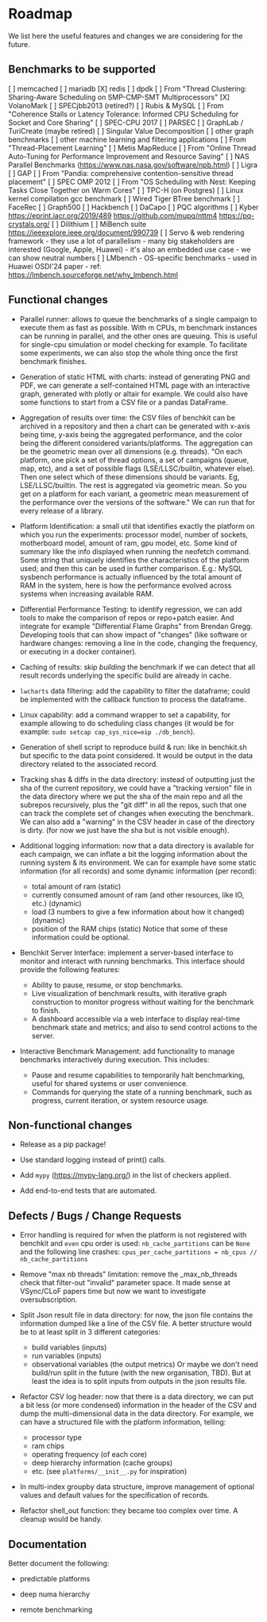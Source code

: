 # Roadmap

We list here the useful features and changes we are considering for the
future.

## Benchmarks to be supported

[ ] memcached
[ ] mariadb
[X] redis
[ ] dpdk
[ ] From "Thread Clustering: Sharing-Aware Scheduling on SMP-CMP-SMT Multiprocessors"
    [X] VolanoMark
    [ ] SPECjbb2013 (retired?)
    [ ] Rubis & MySQL
[ ] From "Coherence Stalls or Latency Tolerance: Informed CPU Scheduling for Socket and Core Sharing"
    [ ] SPEC-CPU 2017
    [ ] PARSEC
    [ ] GraphLab / TuriCreate (maybe retired)
    [ ] Singular Value Decomposition
        [ ] other graph benchmarks
        [ ] other machine learning and filtering applications
[ ] From "Thread-Placement Learning"
    [ ] Metis MapReduce
[ ] From "Online Thread Auto-Tuning for Performance Improvement and Resource Saving"
    [ ] NAS Parallel Benchmarks (https://www.nas.nasa.gov/software/npb.html)
    [ ] Ligra
    [ ] GAP
[ ] From "Pandia: comprehensive contention-sensitive thread placement"
    [ ] SPEC OMP 2012
[ ] From "OS Scheduling with Nest: Keeping Tasks Close Together on Warm Cores"
    [ ] TPC-H (on Postgres)
    [ ] Linux kernel compilation gcc benchmark
    [ ] Wired Tiger BTree benchmark
        [ ] FaceRec
        [ ] Graph500
    [ ] Hackbench
        [ ] DaCapo
[ ] PQC algorithms
    [ ] Kyber
        https://eprint.iacr.org/2019/489
        https://github.com/mupq/nttm4
        https://pq-crystals.org/
    [ ] Dilithium
[ ] MiBench suite
    https://ieeexplore.ieee.org/document/990739
[ ] Servo & web rendering framework
    - they use a lot of parallelism
    - many big stakeholders are interested (Google, Apple, Huawei)
    - it's also an embedded use case
    - we can show neutral numbers
[ ] LMbench
    - OS-specific benchmarks
    - used in Huawei OSDI'24 paper
    - ref: https://lmbench.sourceforge.net/why_lmbench.html

## Functional changes

- Parallel runner: allows to queue the benchmarks of a single campaign to
  execute them as fast as possible. With m CPUs, m benchmark instances
  can be running in parallel, and the other ones are queuing. This is useful
  for single-cpu simulation or model checking for example.
  To facilitate some experiments, we can also stop the whole thing once the
  first benchmark finishes.

- Generation of static HTML with charts: instead of generating PNG and PDF,
  we can generate a self-contained HTML page with an interactive graph,
  generated with plotly or altair for example.
  We could also have some functions to start from a CSV file or a pandas
  DataFrame.

- Aggregation of results over time: the CSV files of benchkit can be archived
  in a repository and then a chart can be generated with x-axis being time,
  y-axis being the aggregated performance, and the color being the different
  considered variants/platforms. The aggregation can be the geometric mean
  over all dimensions (e.g. threads).
  "On each platform, one pick a set of thread options, a set of campaigns
   (queue, map, etc), and a set of possible flags (LSE/LLSC/builtin, whatever
   else). Then one select which of these dimensions should be variants.
   Eg, LSE/LLSC/builtin. The rest is aggregated via geometric mean. So you get
   on a platform for each variant, a geometric mean measurement of the
   performance over the versions of the software."
  We can run that for every release of a library.

- Platform Identification: a small util that identifies exactly the platform
  on which you run the experiments: processor model, number of sockets,
  motherboard model, amount of ram, gpu model, etc.
  Some kind of summary like the info displayed when running the neofetch
  command. Some string that uniquely identifies the characteristics of the
  platform used; and then this can be used in further comparison.
  E.g.: MySQL sysbench performance is actually influenced by the total amount
  of RAM in the system, here is how the performance evolved across systems
  when increasing available RAM.

- Differential Performance Testing: to identify regression, we can add tools
  to make the comparison of repos or repo+patch easier. And integrate for
  example "Differential Flame Graphs" from Brendan Gregg.
  Developing tools that can show impact of "changes" (like software or
  hardware changes: removing a line in the code, changing the frequency,
  or executing in a docker container).

- Caching of results:
  skip *building* the benchmark if we can detect that all result records
  underlying the specific build are already in cache.

- `lwcharts` data filtering:
  add the capability to filter the dataframe; could be implemented with
  the callback function to process the dataframe.

- Linux capability:
  add a command wrapper to set a capability, for example allowing to do
  scheduling class changes (it would be for example:
  `sudo setcap cap_sys_nice=eip ./db_bench`).

- Generation of shell script to reproduce build & run:
  like in benchkit.sh but specific to the data point considered.
  It would be output in the data directory related to the associated
  record.

- Tracking shas & diffs in the data directory:
  instead of outputting just the sha of the current repository, we could
  have a "tracking version" file in the data directory where we put the
  sha of the main repo and all the subrepos recursively, plus the
  "git diff" in all the repos, such that one can track the complete set
  of changes when executing the benchmark.
  We can also add a "warning" in the CSV header in case of the directory
  is dirty. (for now we just have the sha but is not visible enough).

- Additional logging information:
  now that a data directory is available for each campaign, we can
  inflate a bit the logging information about the running system & its
  environment. We can for example have some static information (for all
  records) and some dynamic information (per record):
  - total amount of ram (static)
  - currently consumed amount of ram (and other resources, like IO,
    etc.) (dynamic)
  - load (3 numbers to give a few information about how it changed)
    (dynamic)
  - position of the RAM chips (static)
  Notice that some of these information could be optional.

- Benchkit Server Interface:
  implement a server-based interface to monitor and interact with running
  benchmarks. This interface should provide the following features:
  - Ability to pause, resume, or stop benchmarks.
  - Live visualization of benchmark results, with iterative graph construction
    to monitor progress without waiting for the benchmark to finish.
  - A dashboard accessible via a web interface to display real-time benchmark
    state and metrics; and also to send control actions to the server.

- Interactive Benchmark Management:
  add functionality to manage benchmarks interactively during execution.
  This includes:
  - Pause and resume capabilities to temporarily halt benchmarking,
    useful for shared systems or user convenience.
  - Commands for querying the state of a running benchmark, such as progress,
    current iteration, or system resource usage.


## Non-functional changes

- Release as a pip package!

- Use standard logging instead of print() calls.

- Add `mypy` (https://mypy-lang.org/) in the list of checkers applied.

- Add end-to-end tests that are automated.

## Defects / Bugs / Change Requests

- Error handling is required for when the platform is not registered
  with benchkit and `even` cpu order is used:
  `nb_cache_partitions` can be `None` and the following line crashes:
  `cpus_per_cache_partitions = nb_cpus // nb_cache_partitions`

- Remove "max nb threads" limitation:
  remove the _max_nb_threads check that filter-out "invalid" parameter
  space. It made sense at VSync/CLoF papers time but now we want to
  investigate oversubscription.

- Split Json result file in data directory:
  for now, the json file contains the information dumped like a line of
  the CSV file. A better structure would be to at least split in 3
  different categories:
  - build variables (inputs)
  - run variables (inputs)
  - observational variables (the output metrics)
  Or maybe we don't need build/run split in the future (with the new
  organisation, TBD). But at least the idea is to split inputs from
  outputs in the json results file.

- Refactor CSV log header:
  now that there is a data directory, we can put a bit less (or more
  condensed) information in the header of the CSV and dump the
  multi-dimensional data in the data directory. For example, we can have
  a structured file with the platform information, telling:
  - processor type
  - ram chips
  - operating frequency (of each core)
  - deep hierarchy information (cache groups)
  - etc. (see `platforms/__init__.py` for inspiration)

- In multi-index groupby data structure, improve management of optional
  values and default values for the specification of records.

- Refactor shell_out function:
  they became too complex over time. A cleanup would be handy.

## Documentation

Better document the following:

- predictable platforms

- deep numa hierarchy

- remote benchmarking
